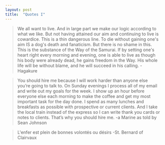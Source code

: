 ```yaml
---
layout: post
title:  "Quotes I"
---
```


> We all want to live. And in large part we make our logic according
> to what we like. But not having attained our aim and continuing to
> live is cowardice. This is a thin dangerous line. To die without
> gaining one's aim IS a dog's death and fanaticism. But there is no
> shame in this. This is the substance of the Way of the Samurai. If
> by setting one's heart right every morning and evening, one is able
> to live as though his body were already dead, he gains freedom in
> the Way. His whole life will be without blame, and he will succeed
> in his calling. -Hagakure

> You should hire me because I will work harder than anyone else you’re
> going to talk to. On Sunday evenings I process all of my email and
> write out my goals for the week. I show up an hour before everyone
> else each morning to make the coffee and get my most important task
> for the day done. I spend as many lunches and breakfasts as possible
> with prospective or current clients. And I take the local train
> instead of the express so I can write thank you cards or notes to
> clients. That’s why you should hire me. -a Marine as told by Sean Johnson

> L'enfer est plein de bonnes volontés ou désirs -St. Bernard of Clairvaux
